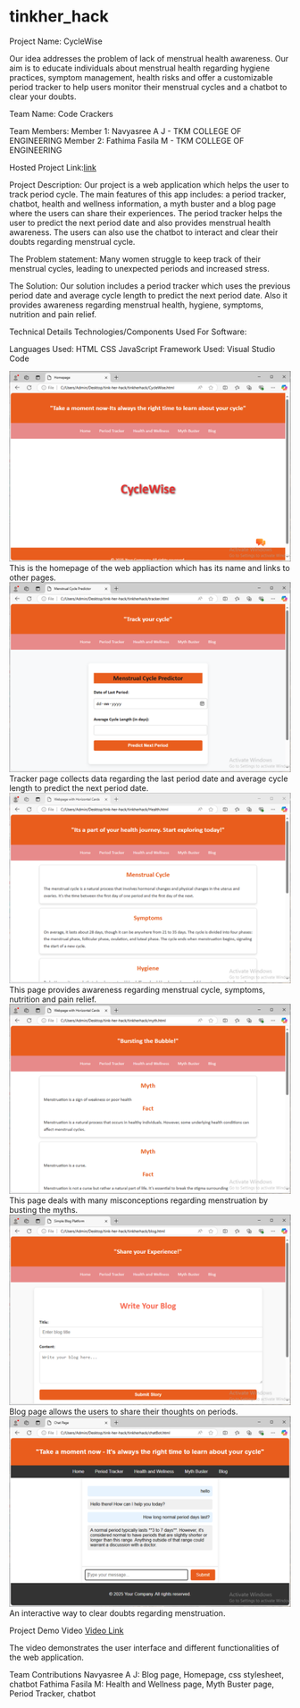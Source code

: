 # tinkher_hack
Project Name: CycleWise

Our idea addresses the problem of lack of menstrual health awareness. Our aim is to educate individuals about menstrual health regarding hygiene practices, symptom management, health risks and  offer a customizable period tracker to help users monitor their menstrual cycles and a chatbot to clear your doubts.

Team Name: Code Crackers

Team Members:
Member 1: Navyasree A J - TKM COLLEGE OF ENGINEERING
Member 2: Fathima Fasila M - TKM COLLEGE OF ENGINEERING

Hosted Project Link:<a href="https://tinkherhack-8zbl.vercel.app/">link</a>

Project Description:
Our project is a web application which helps the user to track period cycle. The main features of this app includes: a period tracker, chatbot, health and wellness information, a myth buster and a blog page where the users can share their experiences. The period tracker helps the user to predict the next period date and also provides menstrual health awareness. The users can also use the chatbot to interact and clear their doubts regarding menstrual cycle. 

The Problem statement:
Many women struggle to keep track of their menstrual cycles, leading to unexpected periods and increased stress. 

The Solution:
Our solution includes a period tracker which uses the previous period date and average cycle length to predict the next period date. Also it provides awareness regarding menstrual health, hygiene, symptoms, nutrition and pain relief.

Technical Details
Technologies/Components Used
For Software:

Languages Used:
HTML
CSS
JavaScript
Framework Used:
Visual Studio Code

<p>
<img src = "hompage.PNG">
This is the homepage of the web appliaction which has its name and links to other pages.
<img src = "Tracker.PNG">
Tracker page collects data regarding the last period date and average cycle length to predict the next period date.
<img src = "Health.PNG">
This page provides awareness regarding menstrual cycle, symptoms, nutrition and pain relief.
<img src = "myth.PNG">
This page deals with many misconceptions regarding menstruation by busting the myths.
<img src = "blog.PNG">
Blog page allows the users to share their thoughts on periods.
<img src = "chatbot.PNG">
An interactive way to clear doubts regarding menstruation.
</p>

Project Demo
Video
<a href = "https://drive.google.com/file/d/1unJW-faYWGvBzrGGDu88Ws73BblTCZNC/view?usp=sharing">Video Link</a> 

The video demonstrates the user interface and different functionalities of the web application.


Team Contributions
Navyasree A J: Blog page, Homepage, css stylesheet, chatbot
Fathima Fasila M: Health and Wellness page, Myth Buster page, Period Tracker, chatbot

